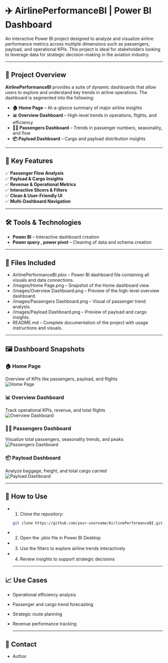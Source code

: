 # ✈️ AirlinePerformanceBI | Power BI Dashboard

An interactive Power BI project designed to analyze and visualize airline performance metrics across multiple dimensions such as passengers, payload, and operational KPIs. This project is ideal for stakeholders looking to leverage data for strategic decision-making in the aviation industry.

---

## 📌 Project Overview

**AirlinePerformanceBI** provides a suite of dynamic dashboards that allow users to explore and understand key trends in airline operations. The dashboard is segmented into the following:

- **🏠 Home Page** – At-a-glance summary of major airline insights
- **📊 Overview Dashboard** – High-level trends in operations, flights, and efficiency
- **🧑‍✈️ Passengers Dashboard** – Trends in passenger numbers, seasonality, and flow
- **📦 Payload Dashboard** – Cargo and payload distribution insights

---

## 🚀 Key Features

✅ **Passenger Flow Analysis**  
✅ **Payload & Cargo Insights**  
✅ **Revenue & Operational Metrics**  
✅ **Interactive Slicers & Filters**  
✅ **Clean & User-Friendly UI**  
✅ **Multi-Dashboard Navigation**

---

## 🛠️ Tools & Technologies

- **Power BI** – Interactive dashboard creation  
- **Power query , power pivot** – Cleaning of data and schema creation 

---

## 📁 Files Included

- AirlinePerformanceBI.pbix – Power BI dashboard file containing all visuals and data connections.
- /images/Home Page.png – Snapshot of the Home dashboard view.
- /images/Overview Dashboard.png – Preview of the high-level overview dashboard.
- /images/Passengers Dashboard.png – Visual of passenger trend analysis.
- /images/Payload Dashboard.png – Preview of payload and cargo insights.
- README.md – Complete documentation of the project with usage instructions and visuals.

---

## 🖼️ Dashboard Snapshots

### 🏠 Home Page
Overview of KPIs like passengers, payload, and flights  
![Home Page]()

### 📊 Overview Dashboard  
Track operational KPIs, revenue, and total flights  
![Overview Dashboard]()

### 🧑‍✈️ Passengers Dashboard  
Visualize total passengers, seasonality trends, and peaks  
![Passengers Dashboard]()

### 📦 Payload Dashboard  
Analyze baggage, freight, and total cargo carried  
![Payload Dashboard]()

---

## 🔧 How to Use

- 1. Clone the repository:
   ```bash
   git clone https://github.com/your-username/AirlinePerformanceBI.git

- 2. Open the .pbix file in Power BI Desktop

- 3. Use the filters to explore airline trends interactively

- 4. Review insights to support strategic decisions

  ---

## 📈 Use Cases

- Operational efficiency analysis
- Passenger and cargo trend forecasting
- Strategic route planning
- Revenue performance tracking

  ---

## 📩 Contact

- Author 








